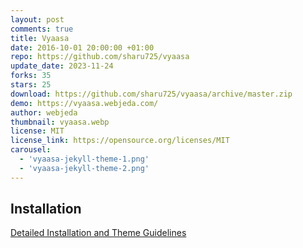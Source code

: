 ```yaml
---
layout: post
comments: true
title: Vyaasa
date: 2016-10-01 20:00:00 +01:00
repo: https://github.com/sharu725/vyaasa
update_date: 2023-11-24
forks: 35
stars: 25
download: https://github.com/sharu725/vyaasa/archive/master.zip
demo: https://vyaasa.webjeda.com/
author: webjeda
thumbnail: vyaasa.webp
license: MIT
license_link: https://opensource.org/licenses/MIT
carousel:
  - 'vyaasa-jekyll-theme-1.png'
  - 'vyaasa-jekyll-theme-2.png'
---
```


## Installation

[Detailed Installation and Theme Guidelines](https://vyaasa.webjeda.com/documentation/#installation)
